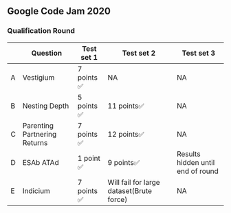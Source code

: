 ## Google Code Jam 2020

### Qualification Round

|     | Question                     | Test set 1        | Test set 2   | Test set 3 |
| --- | ---------------------------- | ----------------- | ------------- | ----------- |
| A   | Vestigium                    |  7 points ✅        |  NA            |   NA          | 
| B   | Nesting Depth                |  5 points ✅        | 11 points✅            |   NA          |
| C   | Parenting Partnering Returns |  7 points ✅        | 12 points✅            |   NA          |
| D   | ESAb ATAd                    |  1 point ✅        | 9 points✅           | Results hidden until end of round            |
| E   | Indicium                     |  7 points ✅        | Will fail for large dataset(Brute force)     |    NA         |

